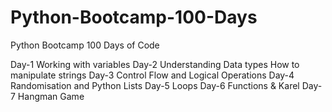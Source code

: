 # Python-Bootcamp-100-Days
Python Bootcamp 100 Days of Code
  
  Day-1 Working with variables
  Day-2 Understanding Data types
        How to manipulate strings
  Day-3 Control Flow and Logical Operations
  Day-4 Randomisation and Python Lists
  Day-5 Loops
  Day-6 Functions & Karel
  Day-7 Hangman Game
